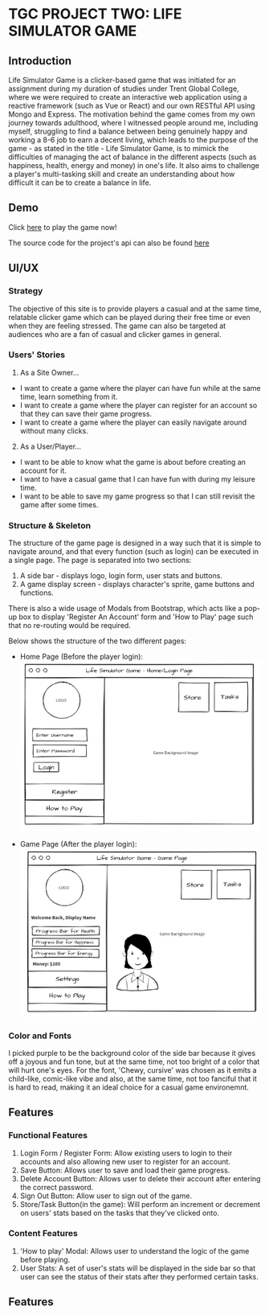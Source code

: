 # TGC PROJECT TWO: LIFE SIMULATOR GAME

## Introduction

Life Simulator Game is a clicker-based game that was initiated for an assignment during my duration of studies under Trent Global College, where we were required to create an interactive web application using a reactive framework (such as Vue or React) and our own RESTful API using Mongo and Express.
The motivation behind the game comes from my own journey towards adulthood, where I witnessed people around me, including myself, struggling to find a balance between being genuinely happy and working a 8-6 job to earn a decent living, which leads to the purpose of the game - as stated in the title - Life Simulator Game, is to mimick the difficulties of managing the act of balance in the different aspects (such as happiness, health, energy and money) in one's life. 
It also aims to challenge a player's multi-tasking skill and create an understanding about how difficult it can be to create a balance in life. 

## Demo

Click [here](link) to play the game now!

The source code for the project's api can also be found [here](https://github.com/elainehowyl/tgc-projecttwo-life-simulator-api)


## UI/UX

### Strategy

The objective of this site is to provide players a casual and at the same time, relatable clicker game which can be played during their free time or even when they are feeling stressed.
The game can also be targeted at audiences who are a fan of casual and clicker games in general.


### Users' Stories

1. As a Site Owner...
* I want to create a game where the player can have fun while at the same time, learn something from it.
* I want to create a game where the player can register for an account so that they can save their game progress.
* I want to create a game where the player can easily navigate around without many clicks.

2. As a User/Player...
* I want to be able to know what the game is about before creating an account for it.
* I want to have a casual game that I can have fun with during my leisure time.
* I want to be able to save my game progress so that I can still revisit the game after some times.

### Structure & Skeleton

The structure of the game page is designed in a way such that it is simple to navigate around, and that every function (such as login) can be executed in a single page.
The page is separated into two sections: 
1. A side bar - displays logo, login form, user stats and buttons.
2. A game display screen - displays character's sprite, game buttons and functions.

There is also a wide usage of Modals from Bootstrap, which acts like a pop-up box to display 'Register An Account' form and 'How to Play' page such that no re-routing would be required.

Below shows the structure of the two different pages:

* Home Page (Before the player login):
![HomePage](./life_sim_game/public/images/Wireframe_Login_Page.png)

* Game Page (After the player login):
![GamePage](./life_sim_game/public/images/Wireframe_Game_Page.png)

### Color and Fonts

I picked purple to be the background color of the side bar because it gives off a joyous and fun tone, but at the same time, not too bright of a color that will hurt one's eyes.
For the font, 'Chewy, cursive' was chosen as it emits a child-like, comic-like vibe and also, at the same time, not too fanciful that it is hard to read, making it an ideal choice for a casual game environemnt. 

## Features

### Functional Features

1. Login Form / Register Form: 
Allow existing users to login to their accounts and also allowing new user to register for an account.
2. Save Button: 
Allows user to save and load their game progress.
3. Delete Account Button: 
Allows user to delete their account after entering the correct password.
4. Sign Out Button: 
Allow user to sign out of the game.
5. Store/Task Button(in the game): 
Will perform an increment or decrement on users' stats based on the tasks that they've clicked onto.

### Content Features

1. 'How to play' Modal: 
Allows user to understand the logic of the game before playing.
2. User Stats:
A set of user's stats will be displayed in the side bar so that user can see the status of their stats after they performed certain tasks.

## Features
